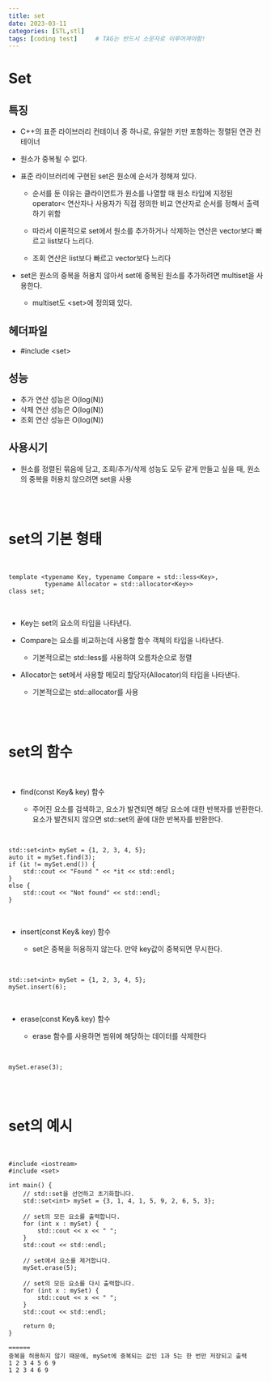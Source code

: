 ```yaml
---
title: set
date: 2023-03-11
categories: [STL,stl]
tags: [coding test]		# TAG는 반드시 소문자로 이루어져야함!
---
```


Set
=================
특징
-----------------
* C++의 표준 라이브러리 컨테이너 중 하나로, 유일한 키만 포함하는 정렬된 연관 컨테이너

* 원소가 중복될 수 없다.

* 표준 라이브러리에 구현된 set은 원소에 순서가 정해져 있다.

    * 순서를 둔 이유는 클라이언트가 원소를 나열할 때 원소 타입에 지정된
        operator< 연산자나 사용자가 직접 정의한 비교 연산자로 순서를 정해서 출력하기 위함

    * 따라서 이론적으로 set에서 원소를 추가하거나 삭제하는 연산은 vector보다 빠르고 list보다 느리다.

    * 조회 연산은 list보다 빠르고 vector보다 느리다

* set은 원소의 중복을 허용치 않아서 set에 중복된 원소를 추가하려면 multiset을 사용한다.

  * multiset도 \<set\>에 정의돼 있다.


헤더파일
--------------
* #include \<set\>

성능
----------------

* 추가 연산 성능은 O(log(N))
* 삭제 연산 성능은 O(log(N))
* 조회 연산 성능은 O(log(N))

사용시기
----------------

* 원소를 정렬된 묶음에 담고, 조회/추가/삭제 성능도 모두 같게 만들고 싶을 때, 원소의 중복을 허용치 않으려면 set을 사용

<br><br>

set의 기본 형태
=======================

<br>

    template <typename Key, typename Compare = std::less<Key>,
              typename Allocator = std::allocator<Key>>
    class set;

<br>

* Key는 set의 요소의 타입을 나타낸다.

* Compare는 요소를 비교하는데 사용할 함수 객체의 타입을 나타낸다.

    * 기본적으로는 std::less를 사용하여 오름차순으로 정렬

* Allocator는 set에서 사용할 메모리 할당자(Allocator)의 타입을 나타낸다.

    * 기본적으로는 std::allocator를 사용

<br><br>

set의 함수
===============

<br>

* find(const Key& key) 함수

  * 주어진 요소를 검색하고, 요소가 발견되면 해당 요소에 대한 반복자를 반환한다. 요소가 발견되지 않으면 std::set의 끝에 대한 반복자를 반환한다.

<br>

    std::set<int> mySet = {1, 2, 3, 4, 5};
    auto it = mySet.find(3);
    if (it != mySet.end()) {
        std::cout << "Found " << *it << std::endl;
    }
    else {
        std::cout << "Not found" << std::endl;
    }

<br>

* insert(const Key& key) 함수

  * set은 중복을 허용하지 않는다. 만약 key값이 중복되면 무시한다.

<br>

    std::set<int> mySet = {1, 2, 3, 4, 5};
    mySet.insert(6);

<br>


* erase(const Key& key) 함수

    * erase 함수를 사용하면 범위에 해당하는 데이터를 삭제한다

<br>

    mySet.erase(3);

<br>


<br>

set의 예시
=============

<br>

    #include <iostream>
    #include <set>

    int main() {
        // std::set을 선언하고 초기화합니다.
        std::set<int> mySet = {3, 1, 4, 1, 5, 9, 2, 6, 5, 3};

        // set의 모든 요소를 출력합니다.
        for (int x : mySet) {
            std::cout << x << " ";
        }
        std::cout << std::endl;

        // set에서 요소를 제거합니다.
        mySet.erase(5);

        // set의 모든 요소를 다시 출력합니다.
        for (int x : mySet) {
            std::cout << x << " ";
        }
        std::cout << std::endl;

        return 0;
    }

    ======
    중복을 허용하지 않기 때문에, mySet에 중복되는 값인 1과 5는 한 번만 저장되고 출력
    1 2 3 4 5 6 9
    1 2 3 4 6 9

<br>